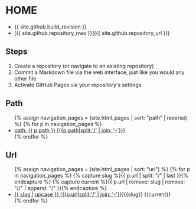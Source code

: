 # HOME

- {{ site.github.build_revision }}
- [{{ site.github.repository_nwo }}]({{ site.github.repository_url }})

## Steps

1. Create a repository (or navigate to an existing repository)
1. Commit a Markdown file via the web interface, just like you would any other file
1. Activate GitHub Pages via your repository's settings

## Path

<ul>
{% assign navigation_pages = (site.html_pages | sort: "path" | reverse) %}
{% for p in navigation_pages %}
  <li><a href="{{ p.url | absolute_url }}" {% if p.url == page.url %}class="link-gray"{% endif %}>path: {{ p.path }} [{{p.path|split:'/' | join: '-'}}]</a></li>
{% endfor %}
</ul>

## Url

<ul>
{% assign navigation_pages = (site.html_pages | sort: "url") %}
{% for p in navigation_pages %}
        {% capture slug    %}{{ p.url | split: "/"   | last                       }}{% endcapture %}
        {% capture current %}{{ p.url | remove: slug | remove: "//" | append: "/" }}{% endcapture %}
  <li><a href="{{ p.url | absolute_url }}" {% if p.url == page.url %}class="link-gray"{% endif %}>{{ slug | upcase }} [{{p.url|split:'/' | join: '-'}}]</a>{{slug}} {{current}}</li>
{% endfor %}
</ul>

<script type="text/javascript">
document.querySelector('.container').classList.add('markdown-body');
</script>
